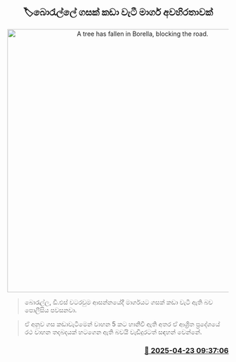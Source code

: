 <p align='center'><b><h2 align='center' title='A tree has fallen in Borella, blocking the road.'>🏷බොරැල්ලේ ගසක් කඩා වැටී මාර්ග අවහිරතාවක්</h2></b></p>
<p align='center'><img src='https://helakuru.sgp1.cdn.digitaloceanspaces.com/esana/images/lib/borella-town.jpg' width='600' alt='A tree has fallen in Borella, blocking the road.'></p>

> බොරැල්ල, ඩී.එස් වටරවුම ආසන්නයේදී මාර්ගයට ගසක් කඩා වැටී ඇති බව පොලීසිය පවසනවා.

> ඒ අනුව ගස කඩාවැටීමෙන් වාහන 5 කට හානිවී ඇති අතර ඒ ආශ්‍රිත ප්‍රදේශයේ රථ වාහන තදබදයක් හටගෙන ඇති බවයි වැඩිදුරටත් සඳහන් වෙන්නේ.



<h3 align='right'><a href='https://www.helakuru.lk/esana/p/109446/'>📅 2025-04-23 09:37:06</a></h3>
